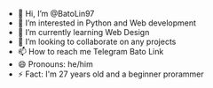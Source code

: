 - 👋 Hi, I’m @BatoLin97
- 👀 I’m interested in Python and Web development
- 🌱 I’m currently learning Web Design 
- 💞️ I’m looking to collaborate on any projects
- 📫 How to reach me Telegram Bato Link
- 😄 Pronouns: he/him
- ⚡ Fact: I'm 27 years old and a beginner prorammer 

<!---
BatoLin97/BatoLin97 is a ✨ special ✨ repository because its `README.md` (this file) appears on your GitHub profile.
You can click the Preview link to take a look at your changes.
--->
